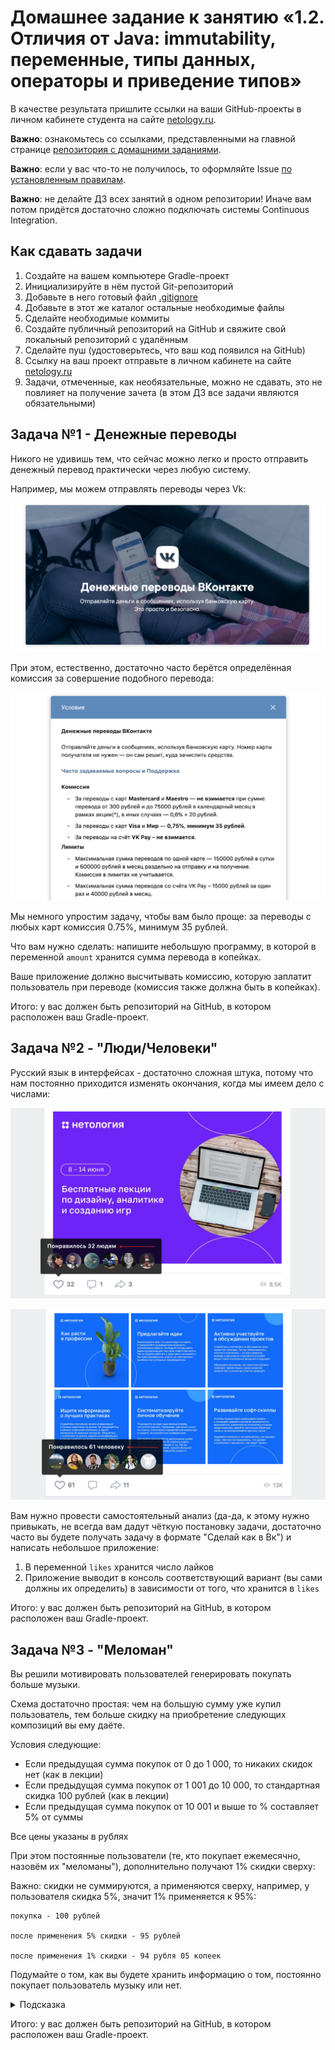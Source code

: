 # Домашнее задание к занятию «1.2. Отличия от Java: immutability, переменные, типы данных, операторы и приведение типов»

В качестве результата пришлите ссылки на ваши GitHub-проекты в личном кабинете студента на сайте [netology.ru](https://netology.ru).

**Важно**: ознакомьтесь со ссылками, представленными на главной странице [репозитория с домашними заданиями](../README.md).

**Важно**: если у вас что-то не получилось, то оформляйте Issue [по установленным правилам](../report-requirements.md).

**Важно**: не делайте ДЗ всех занятий в одном репозитории! Иначе вам потом придётся достаточно сложно подключать системы Continuous Integration.

## Как сдавать задачи

1. Создайте на вашем компьютере Gradle-проект
1. Инициализируйте в нём пустой Git-репозиторий
1. Добавьте в него готовый файл [.gitignore](../.gitignore)
1. Добавьте в этот же каталог остальные необходимые файлы
1. Сделайте необходимые коммиты
1. Создайте публичный репозиторий на GitHub и свяжите свой локальный репозиторий с удалённым
1. Сделайте пуш (удостоверьтесь, что ваш код появился на GitHub)
1. Ссылку на ваш проект отправьте в личном кабинете на сайте [netology.ru](https://netology.ru)
1. Задачи, отмеченные, как необязательные, можно не сдавать, это не повлияет на получение зачета (в этом ДЗ все задачи являются обязательными)

## Задача №1 - Денежные переводы

Никого не удивишь тем, что сейчас можно легко и просто отправить денежный перевод практически через любую систему.

Например, мы можем отправлять переводы через Vk:

![](pic/vk-pay.png)

При этом, естественно, достаточно часто берётся определённая комиссия за совершение подобного перевода:

![](pic/vk-commission.png)

Мы немного упростим задачу, чтобы вам было проще: за переводы с любых карт комиссия 0.75%, минимум 35 рублей.

Что вам нужно сделать: напишите небольшую программу, в которой в переменной `amount` хранится сумма перевода в копейках.

Ваше приложение должно высчитывать комиссию, которую заплатит пользователь при переводе (комиссия также должна быть в копейках).

Итого: у вас должен быть репозиторий на GitHub, в котором расположен ваш Gradle-проект.

## Задача №2 - "Люди/Человеки"

Русский язык в интерфейсах - достаточно сложная штука, потому что нам постоянно приходится изменять окончания, когда мы имеем дело с числами:

![](pic/likes1.png)

![](pic/likes2.png)

Вам нужно провести самостоятельный анализ (да-да, к этому нужно привыкать, не всегда вам дадут чёткую постановку задачи, достаточно часто вы будете получать задачу в формате "Сделай как в Вк") и написать небольшое приложение:
1. В переменной `likes` хранится число лайков
1. Приложение выводит в консоль соответствующий вариант (вы сами должны их определить) в зависимости от того, что хранится в `likes`

Итого: у вас должен быть репозиторий на GitHub, в котором расположен ваш Gradle-проект.

## Задача №3 - "Меломан"

Вы решили мотивировать пользователей генерировать покупать больше музыки.

Схема достаточно простая: чем на большую сумму уже купил пользователь, тем больше скидку на приобретение следующих композиций вы ему даёте.

Условия следующие:
* Если предыдущая сумма покупок от 0 до 1 000, то никаких скидок нет (как в лекции)
* Если предыдущая сумма покупок от 1 001 до 10 000, то стандартная скидка 100 рублей (как в лекции)
* Если предыдущая сумма покупок от 10 001 и выше то % составляет 5% от суммы

Все цены указаны в рублях

При этом постоянные пользователи (те, кто покупает ежемесячно, назовём их "меломаны"), дополнительно получают 1% скидки сверху:

Важно: скидки не суммируются, а применяются сверху, например, у пользователя скидка 5%, значит 1% применяется к 95%:
```
покупка - 100 рублей

после применения 5% скидки - 95 рублей

после применения 1% скидки - 94 рубля 05 копеек
```

Подумайте о том, как вы будете хранить информацию о том, постоянно покупает пользователь музыку или нет.

<details>
  <summary>Подсказка</summary>

  Нехорошо смотреть подсказки 😈!

  Но раз уж вы посмотрели, то вот она: почему бы просто не хранить эту информацию в виде `Boolean`?
</details>

Итого: у вас должен быть репозиторий на GitHub, в котором расположен ваш Gradle-проект.
